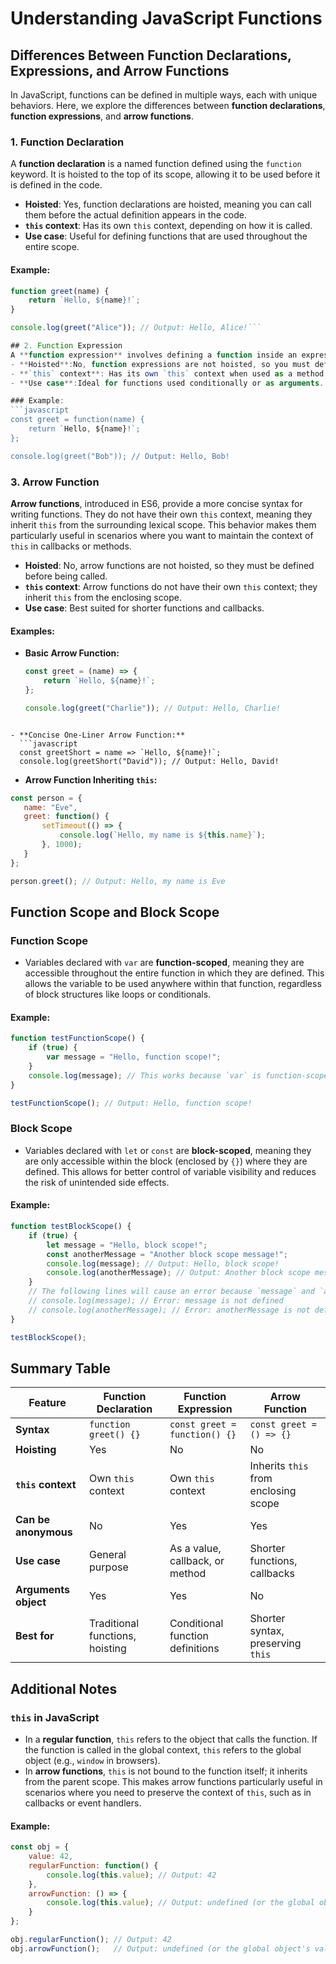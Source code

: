 # Understanding JavaScript Functions

## Differences Between Function Declarations, Expressions, and Arrow Functions

In JavaScript, functions can be defined in multiple ways, each with unique behaviors. Here, we explore the differences between **function declarations**, **function expressions**, and **arrow functions**.

### 1. Function Declaration
A **function declaration** is a named function defined using the `function` keyword. It is hoisted to the top of its scope, allowing it to be used before it is defined in the code.

- **Hoisted**: Yes, function declarations are hoisted, meaning you can call them before the actual definition appears in the code.
- **`this` context**: Has its own `this` context, depending on how it is called.
- **Use case**: Useful for defining functions that are used throughout the entire scope.

#### Example:
```javascript
function greet(name) {
    return `Hello, ${name}!`;
}

console.log(greet("Alice")); // Output: Hello, Alice!```

## 2. Function Expression
A **function expression** involves defining a function inside an expression. It can be named or anonymous and is not hoisted, meaning it needs to be defined before it is called.
- **Hoisted**:No, function expressions are not hoisted, so you must define them before use.
- **`this` context**: Has its own `this` context when used as a method.
- **Use case**:Ideal for functions used conditionally or as arguments.

### Example:
```javascript
const greet = function(name) {
    return `Hello, ${name}!`;
};

console.log(greet("Bob")); // Output: Hello, Bob!
```
### 3. Arrow Function

**Arrow functions**, introduced in ES6, provide a more concise syntax for writing functions. They do not have their own `this` context, meaning they inherit `this` from the surrounding lexical scope. This behavior makes them particularly useful in scenarios where you want to maintain the context of `this` in callbacks or methods.

- **Hoisted**: No, arrow functions are not hoisted, so they must be defined before being called.
- **`this` context**: Arrow functions do not have their own `this` context; they inherit `this` from the enclosing scope.
- **Use case**: Best suited for shorter functions and callbacks.

#### Examples:

- **Basic Arrow Function:**
  ```javascript
  const greet = (name) => {
      return `Hello, ${name}!`;
  };

  console.log(greet("Charlie")); // Output: Hello, Charlie!
```

- **Concise One-Liner Arrow Function:**
  ```javascript
  const greetShort = name => `Hello, ${name}!`;
  console.log(greetShort("David")); // Output: Hello, David!
```

- **Arrow Function Inheriting `this`:**
 ```javascript
 const person = {
    name: "Eve",
    greet: function() {
        setTimeout(() => {
            console.log(`Hello, my name is ${this.name}`);
        }, 1000);
    }
};

person.greet(); // Output: Hello, my name is Eve
```
## Function Scope and Block Scope

### Function Scope
- Variables declared with `var` are **function-scoped**, meaning they are accessible throughout the entire function in which they are defined. This allows the variable to be used anywhere within that function, regardless of block structures like loops or conditionals.

#### Example:
```javascript
function testFunctionScope() {
    if (true) {
        var message = "Hello, function scope!";
    }
    console.log(message); // This works because `var` is function-scoped
}

testFunctionScope(); // Output: Hello, function scope!
```
### Block Scope
- Variables declared with `let` or `const` are **block-scoped**, meaning they are only accessible within the block (enclosed by `{}`) where they are defined. This allows for better control of variable visibility and reduces the risk of unintended side effects.

#### Example:
```javascript
function testBlockScope() {
    if (true) {
        let message = "Hello, block scope!";
        const anotherMessage = "Another block scope message!";
        console.log(message); // Output: Hello, block scope!
        console.log(anotherMessage); // Output: Another block scope message!
    }
    // The following lines will cause an error because `message` and `anotherMessage` are not defined outside the block.
    // console.log(message); // Error: message is not defined
    // console.log(anotherMessage); // Error: anotherMessage is not defined
}

testBlockScope();
```

## Summary Table

| Feature                           | Function Declaration                   | Function Expression                  | Arrow Function                        |
|-----------------------------------|----------------------------------------|--------------------------------------|---------------------------------------|
| **Syntax**                        | `function greet() {}`                  | `const greet = function() {}`        | `const greet = () => {}`              |
| **Hoisting**                      | Yes                                    | No                                   | No                                    |
| **`this` context**                | Own `this` context                     | Own `this` context                   | Inherits `this` from enclosing scope  |
| **Can be anonymous**              | No                                     | Yes                                  | Yes                                   |
| **Use case**                      | General purpose                        | As a value, callback, or method      | Shorter functions, callbacks          |
| **Arguments object**              | Yes                                    | Yes                                  | No                                    |
| **Best for**                      | Traditional functions, hoisting        | Conditional function definitions     | Shorter syntax, preserving `this`     |

## Additional Notes

### `this` in JavaScript
- In a **regular function**, `this` refers to the object that calls the function. If the function is called in the global context, `this` refers to the global object (e.g., `window` in browsers).
- In **arrow functions**, `this` is not bound to the function itself; it inherits from the parent scope. This makes arrow functions particularly useful in scenarios where you need to preserve the context of `this`, such as in callbacks or event handlers.

#### Example:
```javascript
const obj = {
    value: 42,
    regularFunction: function() {
        console.log(this.value); // Output: 42
    },
    arrowFunction: () => {
        console.log(this.value); // Output: undefined (or the global object's value)
    }
};

obj.regularFunction(); // Output: 42
obj.arrowFunction();   // Output: undefined (or the global object's value)
```
